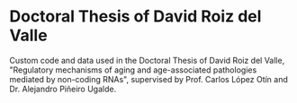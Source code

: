 # Doctoral Thesis of David Roiz del Valle
Custom code and data used in the Doctoral Thesis of David Roiz del Valle, "Regulatory mechanisms of aging and age-associated pathologies mediated by non-coding RNAs", supervised by Prof. Carlos López Otín and Dr. Alejandro Piñeiro Ugalde.
